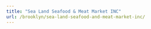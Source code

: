 ```yaml
---
title: "Sea Land Seafood & Meat Market INC"
url: /brooklyn/sea-land-seafood-and-meat-market-inc/
---
```


